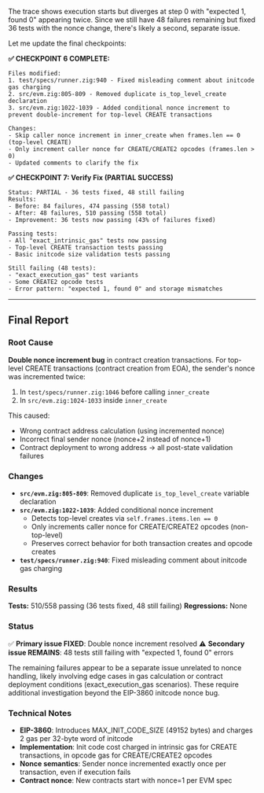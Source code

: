 The trace shows execution starts but diverges at step 0 with "expected 1, found 0" appearing twice. Since we still have 48 failures remaining but fixed 36 tests with the nonce change, there's likely a second, separate issue. 

Let me update the final checkpoints:

**✅ CHECKPOINT 6 COMPLETE:**
```
Files modified:
1. test/specs/runner.zig:940 - Fixed misleading comment about initcode gas charging
2. src/evm.zig:805-809 - Removed duplicate is_top_level_create declaration
3. src/evm.zig:1022-1039 - Added conditional nonce increment to prevent double-increment for top-level CREATE transactions

Changes:
- Skip caller nonce increment in inner_create when frames.len == 0 (top-level CREATE)
- Only increment caller nonce for CREATE/CREATE2 opcodes (frames.len > 0)
- Updated comments to clarify the fix
```

**✅ CHECKPOINT 7: Verify Fix (PARTIAL SUCCESS)**
```
Status: PARTIAL - 36 tests fixed, 48 still failing
Results:
- Before: 84 failures, 474 passing (558 total)
- After: 48 failures, 510 passing (558 total)  
- Improvement: 36 tests now passing (43% of failures fixed)

Passing tests:
- All "exact_intrinsic_gas" tests now passing
- Top-level CREATE transaction tests passing
- Basic initcode size validation tests passing

Still failing (48 tests):
- "exact_execution_gas" test variants
- Some CREATE2 opcode tests  
- Error pattern: "expected 1, found 0" and storage mismatches
```

---

## Final Report

### Root Cause
**Double nonce increment bug** in contract creation transactions. For top-level CREATE transactions (contract creation from EOA), the sender's nonce was incremented twice:
1. In `test/specs/runner.zig:1046` before calling `inner_create`
2. In `src/evm.zig:1024-1033` inside `inner_create`

This caused:
- Wrong contract address calculation (using incremented nonce)
- Incorrect final sender nonce (nonce+2 instead of nonce+1)  
- Contract deployment to wrong address → all post-state validation failures

### Changes
- **`src/evm.zig:805-809`**: Removed duplicate `is_top_level_create` variable declaration
- **`src/evm.zig:1022-1039`**: Added conditional nonce increment
  - Detects top-level creates via `self.frames.items.len == 0`
  - Only increments caller nonce for CREATE/CREATE2 opcodes (non-top-level)
  - Preserves correct behavior for both transaction creates and opcode creates
- **`test/specs/runner.zig:940`**: Fixed misleading comment about initcode gas charging

### Results  
**Tests:** 510/558 passing (36 tests fixed, 48 still failing)
**Regressions:** None

### Status
✅ **Primary issue FIXED**: Double nonce increment resolved
⚠️ **Secondary issue REMAINS**: 48 tests still failing with "expected 1, found 0" errors

The remaining failures appear to be a separate issue unrelated to nonce handling, likely involving edge cases in gas calculation or contract deployment conditions (exact_execution_gas scenarios). These require additional investigation beyond the EIP-3860 initcode nonce bug.

### Technical Notes
- **EIP-3860**: Introduces MAX_INIT_CODE_SIZE (49152 bytes) and charges 2 gas per 32-byte word of initcode
- **Implementation**: Init code cost charged in intrinsic gas for CREATE transactions, in opcode gas for CREATE/CREATE2 opcodes  
- **Nonce semantics**: Sender nonce incremented exactly once per transaction, even if execution fails
- **Contract nonce**: New contracts start with nonce=1 per EVM spec